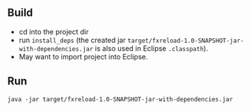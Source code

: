 ## Build

* cd into the project dir
* run `install_deps` (the created jar `target/fxreload-1.0-SNAPSHOT-jar-with-dependencies.jar` is also used in Eclipse `.classpath`). 
* May want to import project into Eclipse.

## Run

`java -jar target/fxreload-1.0-SNAPSHOT-jar-with-dependencies.jar`

